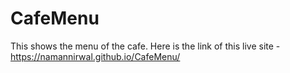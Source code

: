 # CafeMenu
This shows the menu of the cafe.
Here is the link of this live site - https://namannirwal.github.io/CafeMenu/
